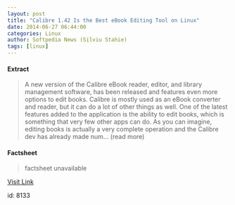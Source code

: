 ```yaml
---
layout: post
title: "Calibre 1.42 Is the Best eBook Editing Tool on Linux"
date: 2014-06-27 06:44:00
categories: Linux
author: Softpedia News (Silviu Stahie)
tags: [linux]
---
```



#### Extract
>A new version of the Calibre eBook reader, editor, and library management software, has been released and features even more options to edit books.  Calibre is mostly used as an eBook converter and reader, but it can do a lot of other things as well. One of the latest features added to the application is the ability to edit books, which is something that very few other apps can do.  As you can imagine, editing books is actually a very complete operation and the Calibre dev has already made num... (read more)

#### Factsheet
>factsheet unavailable

[Visit Link](http://news.softpedia.com/news/Calibre-1-42-Is-the-Best-eBook-Editing-Tool-on-Linux-448563.shtml)

id:    8133
